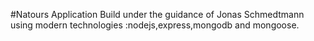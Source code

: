 #Natours Application
Build under the guidance of Jonas Schmedtmann using modern technologies :nodejs,express,mongodb and mongoose.

